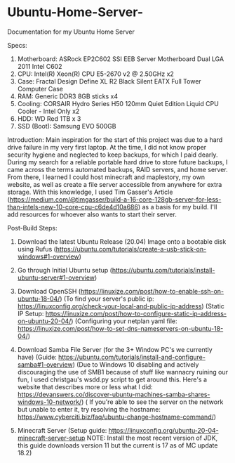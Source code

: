 # Ubuntu-Home-Server-
Documentation for my Ubuntu Home Server 

Specs: 
1. Motherboard: ASRock EP2C602 SSI EEB Server Motherboard Dual LGA 2011 Intel C602
2. CPU: Intel(R) Xeon(R) CPU E5-2670 v2 @ 2.50GHz x2
3. Case: Fractal Design Define XL R2 Black Silent EATX Full Tower Computer Case
4. RAM: Generic DDR3 8GB sticks x4
5. Cooling: CORSAIR Hydro Series H50 120mm Quiet Edition Liquid CPU Cooler - Intel Only x2
6. HDD: WD Red 1TB x 3
7. SSD (Boot): Samsung EVO 500GB

Introduction:
Main inspiration for the start of this project was due to a hard drive failure in my very first laptop. At the time, I did not know proper security hygiene and neglected to keep backups, for which I paid dearly. During my search for a reliable portable hard drive to store future backups, I came across the terms automated backups, RAID servers, and home server. From there, I learned I could host minecraft and maplestory, my own website, as well as create a file server accessible from anywhere for extra storage. With this knowledge, I used Tim Gasser's Article (https://medium.com/@timgasser/build-a-16-core-128gb-server-for-less-than-intels-new-10-core-cpu-c6de4d10a686) as a basis for my build. I'll add resources for whoever also wants to start their server. 

Post-Build Steps:
1. Download the latest Ubuntu Release (20.04) Image onto a bootable disk using Rufus (https://ubuntu.com/tutorials/create-a-usb-stick-on-windows#1-overview)


2. Go through Initial Ubuntu setup (https://ubuntu.com/tutorials/install-ubuntu-server#1-overview) 


3. Download OpenSSH (https://linuxize.com/post/how-to-enable-ssh-on-ubuntu-18-04/) (To find your server's public ip: https://linuxconfig.org/check-your-local-and-public-ip-address) (Static IP Setup: https://linuxize.com/post/how-to-configure-static-ip-address-on-ubuntu-20-04/) (Configuring your netplan yaml file: https://linuxize.com/post/how-to-set-dns-nameservers-on-ubuntu-18-04/)

4. Download Samba File Server (for the 3+ Window PC's we currently have) (Guide: https://ubuntu.com/tutorials/install-and-configure-samba#1-overview) (Due to Windows 10 disabling and actively discouraging the use of SMB1 because of stuff like wannacry ruining our fun, I used christgau's wsdd.py script to get around this. Here's a website that describes more or less what I did: https://devanswers.co/discover-ubuntu-machines-samba-shares-windows-10-network/) ( If you're able to see the server on the network but unable to enter it, try resolving the hostname: https://www.cyberciti.biz/faq/ubuntu-change-hostname-command/)

5. Minecraft Server (Setup guide: https://linuxconfig.org/ubuntu-20-04-minecraft-server-setup NOTE: Install the most recent version of JDK, this guide downloads version 11 but the current is 17 as of MC update 18.2)  
